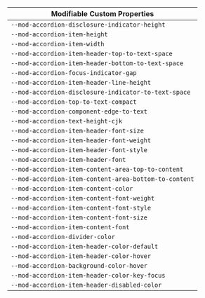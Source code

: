 | Modifiable Custom Properties |
| --- |
|`--mod-accordion-disclosure-indicator-height`|
|`--mod-accordion-item-height`|
|`--mod-accordion-item-width`|
|`--mod-accordion-item-header-top-to-text-space`|
|`--mod-accordion-item-header-bottom-to-text-space`|
|`--mod-accordion-focus-indicator-gap`|
|`--mod-accordion-item-header-line-height`|
|`--mod-accordion-disclosure-indicator-to-text-space`|
|`--mod-accordion-top-to-text-compact`|
|`--mod-accordion-component-edge-to-text`|
|`--mod-accordion-text-height-cjk`|
|`--mod-accordion-item-header-font-size`|
|`--mod-accordion-item-header-font-weight`|
|`--mod-accordion-item-header-font-style`|
|`--mod-accordion-item-header-font`|
|`--mod-accordion-item-content-area-top-to-content`|
|`--mod-accordion-item-content-area-bottom-to-content`|
|`--mod-accordion-item-content-color`|
|`--mod-accordion-item-content-font-weight`|
|`--mod-accordion-item-content-font-style`|
|`--mod-accordion-item-content-font-size`|
|`--mod-accordion-item-content-font`|
|`--mod-accordion-divider-color`|
|`--mod-accordion-item-header-color-default`|
|`--mod-accordion-item-header-color-hover`|
|`--mod-accordion-background-color-hover`|
|`--mod-accordion-item-header-color-key-focus`|
|`--mod-accordion-item-header-disabled-color`|